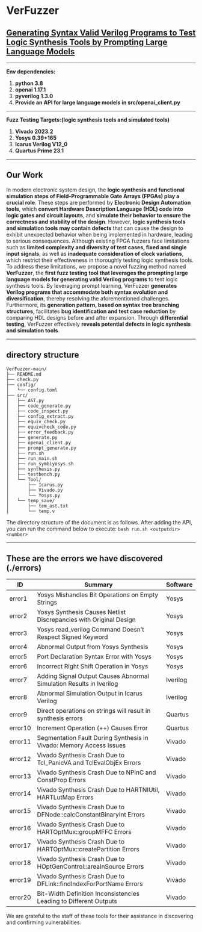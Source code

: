 # VerFuzzer
## [Generating Syntax Valid Verilog Programs to Test Logic Synthesis Tools by Prompting Large Language Models](https://github.com/WeneneW/VerFuzzer)

***
**Env dependencies:**
1. **python 3.8**
2. **openai 1.17.1**
3. **pyverilog 1.3.0**
4. **Provide an API for large language models in src/openai_client.py**

***
**Fuzz Testing Targets:(logic synthesis tools and simulated tools)**
1. **Vivado 2023.2**
2. **Yosys 0.39+165**
3. **Icarus Verilog V12_0**
4. **Quartus Prime 23.1**
***

## Our Work
In modern electronic system design, the **logic synthesis and functional simulation steps of Field-Programmable Gate Arrays (FPGAs) play a crucial role**. 
These steps are performed by **Electronic Design Automation tools**, which **convert Hardware Description Language (HDL) code into logic gates and circuit layouts**, and **simulate their behavior to ensure the correctness and stability of the design**. 
However, **logic synthesis tools and simulation tools may contain defects** that can cause the design to exhibit unexpected behavior when being implemented in hardware, leading to serious consequences. 
Although existing FPGA fuzzers face limitations such as **limited complexity and diversity of test cases, fixed and single input signals**, as well as **inadequate consideration of clock variations**, which restrict their effectiveness in thoroughly testing logic synthesis tools.
To address these limitations, we propose a novel fuzzing method named **VerFuzzer**, the **first fuzz testing tool that leverages the prompting large language models for generating valid Verilog programs** to test logic synthesis tools.
By leveraging prompt learning, VerFuzzer **generates Verilog programs that accommodate both syntax evolution and diversification**, thereby resolving the aforementioned challenges. 
Furthermore, its **generation pattern, based on syntax tree branching structures**, facilitates **bug identification and test case reduction** by comparing HDL designs before and after expansion. 
Through **differential testing**, VerFuzzer effectively **reveals potential defects in logic synthesis and simulation tools**.

***
## directory structure
```
VerFuzzer-main/
├── README.md
├── check.py
├── config/
│   └── config.toml
├── src/
│   ├── AST.py
│   ├── code_generate.py
│   ├── code_inspect.py
│   ├── config_extract.py
│   ├── equiv_check.py
│   ├── equivcheck_code.py
│   ├── error_feedback.py
│   ├── generate.py
│   ├── openai_client.py
│   ├── prompt_generate.py
│   ├── run.sh
│   ├── run_main.sh
│   ├── run_symbiyosys.sh
│   ├── synthesis.py
│   ├── testbench.py
│   └── Tool/
│       ├── Icarus.py
│       ├── Vivado.py
│       └── Yosys.py
│   └── temp_save/
│       ├── tem_ast.txt
│       └── temp.v
```

The directory structure of the document is as follows. After adding the API, you can run the command below to execute:
```bash run.sh <outputdir> <number>```
***
## These are the errors we have discovered (./errors)
| ID    | Summary                                                                     | Software |
|-------|-----------------------------------------------------------------------------|----------|
| error1  | Yosys Mishandles Bit Operations on Empty Strings                            | Yosys    |
| error2  | Yosys Synthesis Causes Netlist Discrepancies with Original Design           | Yosys    |
| error3  | Yosys read_verilog Command Doesn’t Respect Signed Keyword                   | Yosys    |
| error4  | Abnormal Output from Yosys Synthesis                                        | Yosys    |
| error5  | Port Declaration Syntax Error with Yosys                                    | Yosys    |
| error6  | Incorrect Right Shift Operation in Yosys                                    | Yosys    |
| error7  | Adding Signal Output Causes Abnormal Simulation Results in Iverilog         | Iverilog |
| error8  | Abnormal Simulation Output in Icarus Verilog                                | Iverilog |
| error9  | Direct operations on strings will result in synthesis errors                | Quartus  |
| error10 | Increment Operation (++) Causes Error                                       | Quartus  |
| error11 | Segmentation Fault During Synthesis in Vivado: Memory Access Issues         | Vivado   |
| error12 | Vivado Synthesis Crash Due to Tcl_PanicVA and TclEvalObjEx Errors           | Vivado   |
| error13 | Vivado Synthesis Crash Due to NPinC and ConstProp Errors                    | Vivado   |
| error14 | Vivado Synthesis Crash Due to HARTNIUtil, HARTLutMap Errors                 | Vivado   |
| error15 | Vivado Synthesis Crash Due to DFNode::calcConstantBinaryInt Errors          | Vivado   |
| error16 | Vivado Synthesis Crash Due to HARTOptMux::groupMFFC Errors                  | Vivado   |
| error17 | Vivado Synthesis Crash Due to HARTOptMux::createPartition Errors            | Vivado   |
| error18 | Vivado Synthesis Crash Due to HOptGenControl::areaInSource Errors           | Vivado   |
| error19 | Vivado Synthesis Crash Due to DFLink::findIndexForPortName Errors           | Vivado   |
| error20 | Bit-Width Definition Inconsistencies Leading to Different Outputs           | Vivado   |

We are grateful to the staff of these tools for their assistance in discovering and confirming vulnerabilities.
